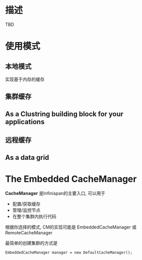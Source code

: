 # 描述 #
TBD

# 使用模式 #

## 本地模式 ##
实现基于内存的缓存

## 集群缓存 ##

## As a Clustring building block for your applications ##

## 远程缓存 ##

## As a data grid ##

# The Embedded CacheManager #

**CacheManager** 是Infinispan的主要入口, 可以用于  
- 配置/获取缓存
- 管理/监控节点
- 在整个集群内执行代码

根据你选择的模式, CM的实现可能是 EmbeddedCacheManager 或 RemoteCacheManager

最简单的创建集群的方式是

	EmbeddedCacheManager manager = new DefaultCacheManager();

